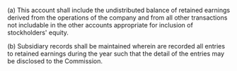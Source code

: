 (a) This account shall include the undistributed balance of retained earnings derived from the operations of the company and from all other transactions not includable in the other accounts appropriate for inclusion of stockholders' equity.

(b) Subsidiary records shall be maintained wherein are recorded all entries to retained earnings during the year such that the detail of the entries may be disclosed to the Commission.

